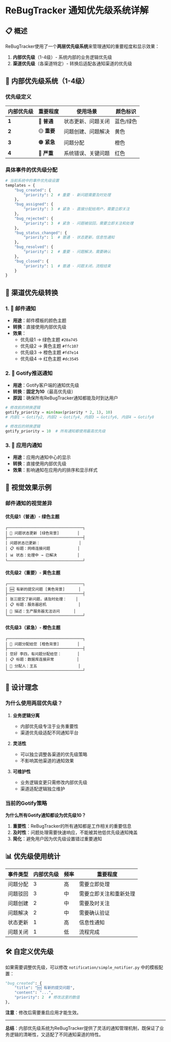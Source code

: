# ReBugTracker 通知优先级系统详解

## 📋 概述

ReBugTracker使用了一个**两层优先级系统**来管理通知的重要程度和显示效果：

1. **内部优先级**（1-4级）- 系统内部的业务逻辑优先级
2. **渠道优先级**（各渠道特定）- 转换后适配各通知渠道的优先级

## 🎯 内部优先级系统（1-4级）

### 优先级定义

| 内部优先级 | 重要程度 | 使用场景 | 颜色标识 |
|-----------|----------|----------|----------|
| **1** | 🔵 **普通** | 状态更新、问题关闭 | 蓝色/绿色 |
| **2** | 🟡 **重要** | 问题创建、问题解决 | 黄色 |
| **3** | 🟠 **紧急** | 问题分配 | 橙色 |
| **4** | 🔴 **严重** | 系统错误、关键问题 | 红色 |

### 具体事件的优先级分配

```python
# 当前系统中的事件优先级设置
templates = {
    "bug_created": {
        "priority": 2  # 重要 - 新问题需要及时处理
    },
    "bug_assigned": {
        "priority": 3  # 紧急 - 直接分配给用户，需要立即关注
    },
    "bug_rejected": {
        "priority": 3  # 紧急 - 问题被驳回，需要立即关注和处理
    },
    "bug_status_changed": {
        "priority": 1  # 普通 - 状态更新，信息性通知
    },
    "bug_resolved": {
        "priority": 2  # 重要 - 问题解决，需要确认
    },
    "bug_closed": {
        "priority": 1  # 普通 - 问题关闭，流程结束
    }
}
```

## 🔄 渠道优先级转换

### 1. 📧 邮件通知
- **用途**：邮件模板的颜色主题
- **转换**：直接使用内部优先级
- **效果**：
  - 优先级1 → 绿色主题 `#28a745`
  - 优先级2 → 黄色主题 `#ffc107`
  - 优先级3 → 橙色主题 `#fd7e14`
  - 优先级4 → 红色主题 `#dc3545`

### 2. 🔔 Gotify推送通知
- **用途**：Gotify客户端的通知优先级
- **转换**：**固定为10**（最高优先级）
- **原因**：确保所有ReBugTracker通知都能及时到达用户

```python
# 修改前的转换逻辑
gotify_priority = min(max(priority * 2, 1), 10)
# 内部1 → Gotify2, 内部2 → Gotify4, 内部3 → Gotify6, 内部4 → Gotify8

# 修改后的转换逻辑
gotify_priority = 10  # 所有通知都使用最高优先级
```

### 3. 📱 应用内通知
- **用途**：应用内通知中心的显示
- **转换**：直接使用内部优先级
- **效果**：影响通知在应用内的排序和显示样式

## 🎨 视觉效果示例

### 邮件通知的视觉差异

#### 优先级1（普通）- 绿色主题
```
┌─────────────────────────────────┐
│ 🔄 问题状态更新 [绿色背景]        │
├─────────────────────────────────┤
│ 问题状态已更新：                 │
│ 📋 标题：网络连接问题            │
│ 📊 状态：处理中 → 已解决         │
└─────────────────────────────────┘
```

#### 优先级2（重要）- 黄色主题
```
┌─────────────────────────────────┐
│ 🆕 有新的提交问题 [黄色背景]      │
├─────────────────────────────────┤
│ 张三提交了新问题，请及时处理：    │
│ 📋 标题：服务器宕机              │
│ 📝 描述：生产服务器无法访问      │
└─────────────────────────────────┘
```

#### 优先级3（紧急）- 橙色主题
```
┌─────────────────────────────────┐
│ 🔔 问题分配给您 [橙色背景]        │
├─────────────────────────────────┤
│ 您好 李四，有问题分配给您：       │
│ 📋 标题：数据库连接异常          │
│ 👤 分配人：王五                  │
└─────────────────────────────────┘
```

## 🔧 设计理念

### 为什么使用两层优先级？

1. **业务逻辑分离**
   - 内部优先级专注于业务重要性
   - 渠道优先级适配不同通知平台

2. **灵活性**
   - 可以独立调整各渠道的优先级策略
   - 不影响其他渠道的通知效果

3. **可维护性**
   - 业务逻辑变更只需修改内部优先级
   - 渠道适配逻辑独立维护

### 当前的Gotify策略

**为什么所有Gotify通知都设为优先级10？**

1. **重要性**：ReBugTracker的所有通知都是工作相关的重要信息
2. **及时性**：问题处理需要快速响应，不能被其他低优先级通知掩盖
3. **简化**：避免用户因为优先级设置错过重要通知

## 📊 优先级使用统计

| 事件类型 | 内部优先级 | 频率 | 重要程度 |
|---------|-----------|------|----------|
| 问题分配 | 3 | 高 | 需要立即处理 |
| 问题驳回 | 3 | 中 | 需要立即关注和重新处理 |
| 问题创建 | 2 | 中 | 需要及时关注 |
| 问题解决 | 2 | 中 | 需要确认验证 |
| 状态更新 | 1 | 高 | 信息性通知 |
| 问题关闭 | 1 | 低 | 流程完成 |

## 🛠️ 自定义优先级

如果需要调整优先级，可以修改 `notification/simple_notifier.py` 中的模板配置：

```python
"bug_created": {
    "title": "🆕 有新的提交问题",
    "content": "...",
    "priority": 2  # 修改这里的数值
},
```

**注意**：修改后需要重启应用才能生效。

---

**总结**：内部优先级系统为ReBugTracker提供了灵活的通知管理机制，既保证了业务逻辑的清晰性，又适配了不同通知渠道的特性。
